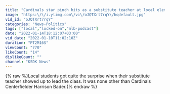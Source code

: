 ```yaml
---
title: "Cardinals star pinch hits as a substitute teacher at local elementary school"
image: "https:\/\/i.ytimg.com\/vi\/oJQTXrt7rqY\/hqdefault.jpg"
vid_id: "oJQTXrt7rqY"
categories: "News-Politics"
tags: ["local","locked-on","mlb-podcast"]
date: "2022-01-14T18:12:07+03:00"
vid_date: "2022-01-10T11:02:10Z"
duration: "PT2M16S"
viewcount: "770"
likeCount: "14"
dislikeCount: ""
channel: "KSDK News"
---
```

{% raw %}Local students got quite the surprise when their substitute teacher showed up to lead the class. It was none other than Cardinals Centerfielder Harrison Bader.{% endraw %}
